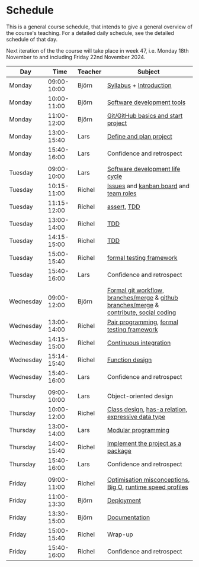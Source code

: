 # Schedule

This is a general course schedule, that intends to give a general overview
of the course's teaching.
For a detailed daily schedule, see the detailed schedule of that day.

Next iteration of the the course will take place in week 47,
i.e. Monday 18th November to and including Friday 22nd November 2024.

<!-- markdownlint-disable MD013 --><!-- Tables cannot be split up over lines, hence will break 80 characters per line -->
<!-- markdownlint-disable MD055 --><!-- We use three pipes to indicate an empty row -->

Day      |Time       |Teacher|Subject
---------|-----------|-------|-----------------------------------------------------------
Monday   |09:00-10:00|Björn  |[Syllabus](./intro.md) + [Introduction](./introductions/intro.md)
Monday   |10:00-11:00|Björn  |[Software development tools](introductions/sdlc_tools.md)
Monday   |11:00-12:00|Björn  |[Git/GitHub basics and start project](./project_start/startup.md)
Monday   |13:00-15:40|Lars   |[Define and plan project](./project_start/analysis_design.md)
Monday   |15:40-16:00|Lars   |Confidence and retrospect
|||||
Tuesday  |09:00-10:00|Lars   |[Software development life cycle](./introductions/sdlc.md)
Tuesday  |10:15-11:00|Richel |[Issues](project/issues.md) and [kanban board](project/kanban_board.md) and [team roles](project/team_roles.md)
Tuesday  |11:15-12:00|Richel |[assert](algorithms/assert.md), [TDD](tdd/README.md)
Tuesday  |13:00-14:00|Richel |[TDD](tdd/README.md)
Tuesday  |14:15-15:00|Richel |[TDD](tdd/README.md) 
Tuesday  |15:00-15:40|Richel |[formal testing framework](testing/testing_framework.md)
Tuesday  |15:40-16:00|Lars   |Confidence and retrospect
|||||
Wednesday|09:00-12:00|Björn  |[Formal git workflow, branches/merge](./git/branches.md) & [github branches/merge](./git/contribute.md) & [contribute, social coding](./social_coding/social_coding.md)
Wednesday|13:00-14:00|Richel |[Pair programming](pair_programming/README.md), [formal testing framework](testing/testing_framework.md)
Wednesday|14:15-15:00|Richel |[Continuous integration](continuous_integration/README.md)
Wednesday|15:14-15:40|Richel |[Function design](algorithms/function_design.md)
Wednesday|15:40-16:00|Lars   |Confidence and retrospect
|||||
Thursday |09:00-10:00|Lars   |Object-oriented design
Thursday |10:00-12:00|Richel |[Class design](data_structures/class_design.md), [has-a relation](data_structures/has_a_relation.md), [expressive data type](data_structures/expressive_data_type.md)
Thursday |13:00-14:00|Lars   |[Modular programming](./modularity/modular.md)
Thursday |14:00-15:40|Richel |[Implement the project as a package](package/README.md)
Thursday |15:40-16:00|Lars   |Confidence and retrospect
|||||
Friday   |09:00-11:00|Richel |[Optimisation misconceptions](optimisation/misconceptions.md), [Big O](optimisation/big_o.md), [runtime speed profiles](optimisation/runtime_speed_profiles.md)
Friday   |11:00-13:30|Björn  |[Deployment](deployment/deploy.md)
Friday   |13:30-15:00|Björn  |[Documentation](deployment/documentation.md)
Friday   |15:00-15:40|Richel |Wrap-up
Friday   |15:40-16:00|Richel |Confidence and retrospect

<!-- markdownlint-enable MD013 -->
<!-- markdownlint-enable MD055 -->
